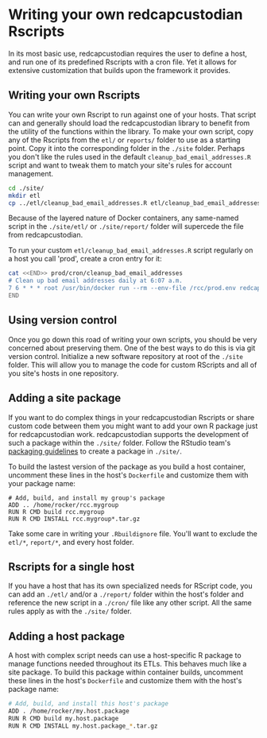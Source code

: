 # Writing your own redcapcustodian Rscripts

In its most basic use, redcapcustodian requires the user to define a host, and run one of its predefined Rscripts with a cron file. Yet it allows for extensive customization that builds upon the framework it provides.

## Writing your own Rscripts

You can write your own Rscript to run against one of your hosts.  That script can and generally should load the redcapcustodian library to benefit from the utility of the functions within the library. To make your own script, copy any of the Rscripts from the `etl/` or `reports/` folder to use as a starting point. Copy it into the corresponding folder in the `./site` folder. Perhaps you don't like the rules used in the default `cleanup_bad_email_addresses.R` script and want to tweak them to match your site's rules for account management.

```sh
cd ./site/
mkdir etl
cp ../etl/cleanup_bad_email_addresses.R etl/cleanup_bad_email_addresses.R
```

Because of the layered nature of Docker containers, any same-named script in the `./site/etl/` or `./site/report/` folder will supercede the file from redcapcustodian.

To run your custom `etl/cleanup_bad_email_addresses.R` script regularly on a host you call 'prod', create a cron entry for it:

```sh
cat <<END>> prod/cron/cleanup_bad_email_addresses
# Clean up bad email addresses daily at 6:07 a.m.
7 6 * * * root /usr/bin/docker run --rm --env-file /rcc/prod.env redcapcustodian Rscript redcapcustodian/etl/cleanup_bad_email_addresses.R
END
```

## Using version control

Once you go down this road of writing your own scripts, you should be very concerned about preserving them. One of the best ways to do this is via git version control. Initialize a new software repository at root of the `./site` folder. This will allow you to manage the code for custom RScripts and all of you site's hosts in one repository.


## Adding a site package

If you want to do complex things in your redcapcustodian Rscripts or share custom code between them you might want to add your own R package just for redcapcustodian work. redcapcustodian supports the development of such a package within the `./site/` folder. Follow the RStudio team's [packaging guidelines](https://r-pkgs.org/) to create a package in `./site/`.

To build the lastest version of the package as you build a host container, uncomment these lines in the host's `Dockerfile` and customize them with your package name:

```
# Add, build, and install my group's package
ADD .. /home/rocker/rcc.mygroup
RUN R CMD build rcc.mygroup
RUN R CMD INSTALL rcc.mygroup*.tar.gz
```

Take some care in writing your `.Rbuildignore` file. You'll want to exclude the `etl/*`, `report/*`, and every host folder.


## Rscripts for a single host

If you have a host that has its own specialized needs for RScript code, you can add an `./etl/` and/or a `./report/` folder within the host's folder and reference the new script in a `./cron/` file like any other script. All the same rules apply as with the `./site/` folder.


## Adding a host package

A host with complex script needs can use a host-specific R package to manage functions needed throughout its ETLs. This behaves much like a site package. To build this package within container builds, uncomment these lines in the host's `Dockerfile` and customize them with the host's package name:

```sh
# Add, build, and install this host's package
ADD . /home/rocker/my.host.package
RUN R CMD build my.host.package
RUN R CMD INSTALL my.host.package_*.tar.gz
```
